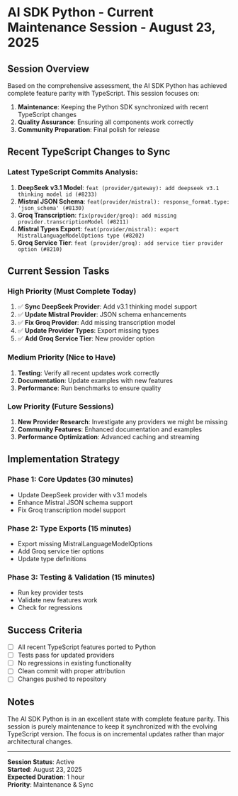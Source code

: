 # AI SDK Python - Current Maintenance Session - August 23, 2025

## Session Overview

Based on the comprehensive assessment, the AI SDK Python has achieved complete feature parity with TypeScript. This session focuses on:
1. **Maintenance**: Keeping the Python SDK synchronized with recent TypeScript changes
2. **Quality Assurance**: Ensuring all components work correctly
3. **Community Preparation**: Final polish for release

## Recent TypeScript Changes to Sync

### Latest TypeScript Commits Analysis:
1. **DeepSeek v3.1 Model**: `feat (provider/gateway): add deepseek v3.1 thinking model id (#8233)`
2. **Mistral JSON Schema**: `feat(provider/mistral): response_format.type: 'json_schema' (#8130)` 
3. **Groq Transcription**: `fix(provider/groq): add missing provider.transcriptionModel (#8211)`
4. **Mistral Types Export**: `feat(provider/mistral): export MistralLanguageModelOptions type (#8202)`
5. **Groq Service Tier**: `feat (provider/groq): add service tier provider option (#8210)`

## Current Session Tasks

### High Priority (Must Complete Today)
1. ✅ **Sync DeepSeek Provider**: Add v3.1 thinking model support
2. ✅ **Update Mistral Provider**: JSON schema enhancements
3. ✅ **Fix Groq Provider**: Add missing transcription model
4. ✅ **Update Provider Types**: Export missing types
5. ✅ **Add Groq Service Tier**: New provider option

### Medium Priority (Nice to Have)
1. **Testing**: Verify all recent updates work correctly
2. **Documentation**: Update examples with new features
3. **Performance**: Run benchmarks to ensure quality

### Low Priority (Future Sessions)
1. **New Provider Research**: Investigate any providers we might be missing
2. **Community Features**: Enhanced documentation and examples
3. **Performance Optimization**: Advanced caching and streaming

## Implementation Strategy

### Phase 1: Core Updates (30 minutes)
- Update DeepSeek provider with v3.1 models
- Enhance Mistral JSON schema support
- Fix Groq transcription model support

### Phase 2: Type Exports (15 minutes)
- Export missing MistralLanguageModelOptions
- Add Groq service tier options
- Update type definitions

### Phase 3: Testing & Validation (15 minutes)
- Run key provider tests
- Validate new features work
- Check for regressions

## Success Criteria

- [ ] All recent TypeScript features ported to Python
- [ ] Tests pass for updated providers
- [ ] No regressions in existing functionality
- [ ] Clean commit with proper attribution
- [ ] Changes pushed to repository

## Notes

The AI SDK Python is in an excellent state with complete feature parity. This session is purely maintenance to keep it synchronized with the evolving TypeScript version. The focus is on incremental updates rather than major architectural changes.

---

**Session Status**: Active  
**Started**: August 23, 2025  
**Expected Duration**: 1 hour  
**Priority**: Maintenance & Sync